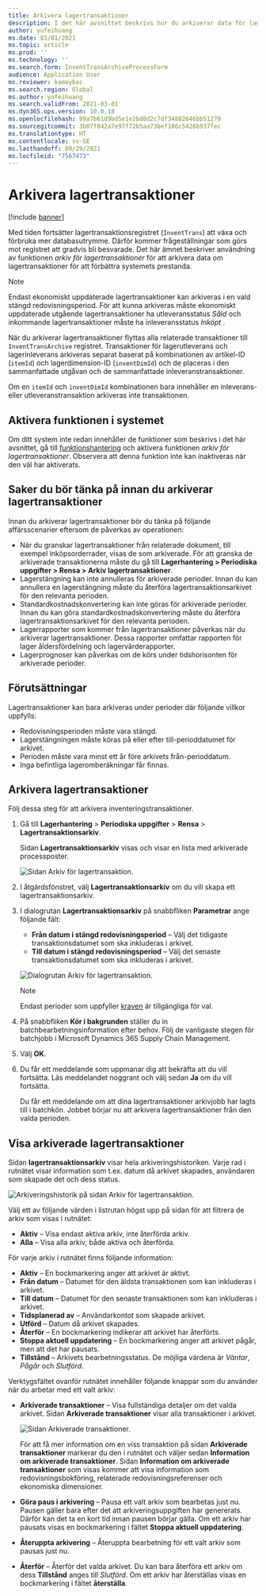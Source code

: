 ```yaml
---
title: Arkivera lagertransaktioner
description: I det här avsnittet beskrivs hur du arkiverar data för lagertransaktioner för att förbättra systemets prestanda.
author: yufeihuang
ms.date: 03/01/2021
ms.topic: article
ms.prod: ''
ms.technology: ''
ms.search.form: InventTransArchiveProcessForm
audience: Application User
ms.reviewer: kamaybac
ms.search.region: Global
ms.author: yufeihuang
ms.search.validFrom: 2021-03-01
ms.dyn365.ops.version: 10.0.18
ms.openlocfilehash: 99a7b61d9bd5e1e2bd8d2c7df34882646bb51270
ms.sourcegitcommit: 3b87f042a7e97f72b5aa73bef186c5426b937fec
ms.translationtype: HT
ms.contentlocale: sv-SE
ms.lasthandoff: 09/29/2021
ms.locfileid: "7567473"
---
```

# <a name="archive-inventory-transactions"></a>Arkivera lagertransaktioner

[!include [banner](../../includes/banner.md)]

Med tiden fortsätter lagertransaktionsregistret (`InventTrans`) att växa och förbruka mer databasutrymme. Därför kommer frågeställningar som görs mot registret att gradvis bli besvarade. Det här ämnet beskriver användning av funktionen *arkiv för lagertransaktioner* för att arkivera data om lagertransaktioner för att förbättra systemets prestanda.

> [!NOTE]
> Endast ekonomiskt uppdaterade lagertransaktioner kan arkiveras i en vald stängd redovisningsperiod. För att kunna arkiveras måste ekonomiskt uppdaterade utgående lagertransaktioner ha utleveransstatus *Såld* och inkommande lagertransaktioner måste ha inleveransstatus *Inköpt* .

När du arkiverar lagertransaktioner flyttas alla relaterade transaktioner till `InventTransArchive` registret. Transaktioner för lagerutleverans och lagerinleverans arkiveras separat baserat på kombinationen av artikel-ID (`itemId`) och lagerdimension-ID (`inventDimId`) och de placeras i den sammanfattade utgåvan och de sammanfattade inleveranstransaktioner.

Om en `itemId` och `inventDimId` kombinationen bara innehåller en inleverans- eller utleveranstransaktion arkiveras inte transaktionen.

## <a name="turn-on-the-feature-in-your-system"></a>Aktivera funktionen i systemet

Om ditt system inte redan innehåller de funktioner som beskrivs i det här avsnittet, gå till [funktionshantering](../../fin-ops-core/fin-ops/get-started/feature-management/feature-management-overview.md) och aktivera funktionen *arkiv för lagertransaktioner*. Observera att denna funktion inte kan inaktiveras när den väl har aktiverats.

## <a name="things-to-consider-before-you-archive-inventory-transactions"></a>Saker du bör tänka på innan du arkiverar lagertransaktioner

Innan du arkiverar lagertransaktioner bör du tänka på följande affärsscenarier eftersom de påverkas av operationen:

- När du granskar lagertransaktioner från relaterade dokument, till exempel inköpsorderrader, visas de som arkiverade. För att granska de arkiverade transaktionerna måste du gå till **Lagerhantering \> Periodiska uppgifter \> Rensa \> Arkiv lagertransaktioner**.
- Lagerstängning kan inte annulleras för arkiverade perioder. Innan du kan annullera en lagerstängning måste du återföra lagertransaktionsarkivet för den relevanta perioden.
- Standardkostnadskonvertering kan inte göras för arkiverade perioder. Innan du kan göra standardkostnadskonvertering måste du återföra lagertransaktionsarkivet för den relevanta perioden.
- Lagerrapporter som kommer från lagertransaktioner påverkas när du arkiverar lagertransaktioner. Dessa rapporter omfattar rapporten för lager åldersfördelning och lagervärderapporter.
- Lagerprognoser kan påverkas om de körs under tidshorisonten för arkiverade perioder.

## <a name="prerequisites"></a>Förutsättningar

Lagertransaktioner kan bara arkiveras under perioder där följande villkor uppfylls:

- Redovisningsperioden måste vara stängd.
- Lagerstängningen måste köras på eller efter till-perioddatumet för arkivet.
- Perioden måste vara minst ett år före arkivets från-perioddatum.
- Inga befintliga lageromberäkningar får finnas.

## <a name="archive-inventory-transactions"></a>Arkivera lagertransaktioner

Följ dessa steg för att arkivera inventeringstransaktioner.

1. Gå till **Lagerhantering** \> **Periodiska uppgifter** \> **Rensa** \> **Lagertransaktionsarkiv**.

    Sidan **Lagertransaktionsarkiv** visas och visar en lista med arkiverade processposter.

    ![Sidan Arkiv för lagertransaktion.](media/archive-inventory-empty.png "Sidan lagertransaktionsarkiv")

1. I åtgärdsfönstret, välj **Lagertransaktionsarkiv** om du vill skapa ett lagertransaktionsarkiv.
1. I dialogrutan **Lagertransaktionsarkiv** på snabbfliken **Parametrar** ange följande fält:

    - **Från datum i stängd redovisningsperiod** – Välj det tidigaste transaktionsdatumet som ska inkluderas i arkivet.
    - **Till datum i stängd redovisningsperiod** – Välj det senaste transaktionsdatumet som ska inkluderas i arkivet.

    ![Dialogrutan Arkiv för lagertransaktion.](media/archive-inventory-dates.png "Dialogrutan lagertransaktionsarkiv")

    > [!NOTE]
    > Endast perioder som uppfyller [kraven](#prerequisites) är tillgängliga för val.

1. På snabbfliken **Kör i bakgrunden** ställer du in batchbearbetningsinformation efter behov. Följ de vanligaste stegen för batchjobb i Microsoft Dynamics 365 Supply Chain Management.
1. Välj **OK**.
1. Du får ett meddelande som uppmanar dig att bekräfta att du vill fortsätta. Läs meddelandet noggrant och välj sedan **Ja** om du vill fortsätta.

    Du får ett meddelande om att dina lagertransaktioner arkivjobb har lagts till i batchkön. Jobbet börjar nu att arkivera lagertransaktioner från den valda perioden.

## <a name="view-archived-inventory-transactions"></a>Visa arkiverade lagertransaktioner

Sidan **lagertransaktionsarkiv** visar hela arkiveringshistoriken. Varje rad i rutnätet visar information som t.ex. datum då arkivet skapades, användaren som skapade det och dess status.

![Arkiveringshistorik på sidan Arkiv för lagertransaktion.](media/archive-inventory-full.png "Arkiveringshistorik på sidan en lagertransaktionsarkiv")

Välj ett av följande värden i listrutan högst upp på sidan för att filtrera de arkiv som visas i rutnätet:

- **Aktiv** – Visa endast aktiva arkiv, inte återförda arkiv.
- **Alla** – Visa alla arkiv, både aktiva och återförda.

För varje arkiv i rutnätet finns följande information:

- **Aktiv** – En bockmarkering anger att arkivet är aktivt.
- **Från datum** – Datumet för den äldsta transaktionen som kan inkluderas i arkivet.
- **Till datum** – Datumet för den senaste transaktionen som kan inkluderas i arkivet.
- **Tidsplanerad av** – Användarkontot som skapade arkivet.
- **Utförd** – Datum då arkivet skapades.
- **Återför** – En bockmarkering indikerar att arkivet har återförts.
- **Stoppa aktuell uppdatering** – En bockmarkering anger att arkivet pågår, men att det har pausats.
- **Tillstånd** – Arkivets bearbetningsstatus. De möjliga värdena är *Väntar*, *Pågår* och *Slutförd*.

Verktygsfältet ovanför rutnätet innehåller följande knappar som du använder när du arbetar med ett valt arkiv:

- **Arkiverade transaktioner** – Visa fullständiga detaljer om det valda arkivet. Sidan **Arkiverade transaktioner** visar alla transaktioner i arkivet.

    ![Sidan Arkiverade transaktioner.](media/archive-inventory-transactions.png "Sidan Arkiverade transaktioner")

    För att få mer information om en viss transaktion på sidan **Arkiverade transaktioner** markerar du den i rutnätet och väljer sedan **Information om arkiverade transaktioner**. Sidan **Information om arkiverade transaktioner** som visas kommer att visa information som redovisningsbokföring, relaterade redovisningsreferenser och ekonomiska dimensioner.

- **Göra paus i arkivering** – Pausa ett valt arkiv som bearbetas just nu. Pausen gäller bara efter det att arkiveringsuppgiften har genererats. Därför kan det ta en kort tid innan pausen börjar gälla. Om ett arkiv har pausats visas en bockmarkering i fältet **Stoppa aktuell uppdatering**.
- **Återuppta arkivering** – Återuppta bearbetning för ett valt arkiv som pausas just nu.
- **Återför** – Återför det valda arkivet. Du kan bara återföra ett arkiv om dess **Tillstånd** anges till *Slutförd*. Om ett arkiv har återställas visas en bockmarkering i fältet **återställa**.
